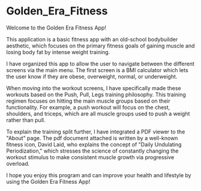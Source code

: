 # Golden_Era_Fitness

Welcome to the Golden Era Fitness App!

This application is a basic fitness app with an old-school bodybuilder aesthetic, which focuses on the primary fitness goals of gaining muscle and losing body fat by intense weight training. 

I have organized this app to allow the user to navigate between the different screens via the main menu. The first screen is a BMI calculator which lets the user know if they are obese, overweight, normal, or underweight.

When moving into the workout screens, I have specifically made these workouts based on the Push, Pull, Legs training philosophy. This training regimen focuses on hitting the main muscle groups based on their functionality. For example, a push workout will focus on the chest, shoulders, and triceps, which are all muscle groups used to push a weight rather than pull.

To explain the training split further, I have integrated a PDF viewer to the "About" page. The pdf document attached is written by a well-known fitness icon, David Laid, who explains the concept of "Daily Undulating Periodization," which stresses the science of constantly changing the workout stimulus to make consistent muscle growth via progressive overload. 

I hope you enjoy this program and can improve your health and lifestyle by using the Golden Era Fitness App!
